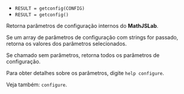 - `RESULT = getconfig(CONFIG)`
- `RESULT = getconfig()`

Retorna parâmetros de configuração internos do **MathJSLab**.

Se um array de parâmetros de configuração com strings for passado, retorna os
valores dos parâmetros selecionados.

Se chamado sem parâmetros, retorna todos os parâmetros de configuração.

Para obter detalhes sobre os parâmetros, digite `help configure`.

Veja também: `configure`.
